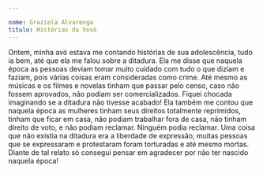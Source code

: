 ```yaml
---

nome: Graziela Alvarenga                    
titulo: Histórias da Vovó
---
```


Ontem, minha avó estava me contando histórias de sua adolescência, tudo ia bem, até que ela me falou sobre a ditadura. Ela me disse que naquela época as pessoas deviam tomar muito cuidado com tudo o que diziam e faziam, pois várias coisas eram consideradas como crime. Até mesmo as músicas e os filmes e novelas tinham que passar pelo censo, caso não fossem aprovados, não podiam ser comercializados. Fiquei chocada imaginando se a ditadura não tivesse acabado! 
Ela também me contou que naquela época as mulheres tinham seus direitos totalmente reprimidos, tinham que ficar em casa, não podiam trabalhar fora de casa, não tinham direito de voto, e não podiam reclamar. Ninguém podia reclamar. 
Uma coisa que não existia na ditadura era a liberdade de expressão, muitas pessoas que se expressaram e protestaram foram torturadas e até mesmo mortas. 
Diante de tal relato só consegui pensar em agradecer por não ter nascido naquela época!

